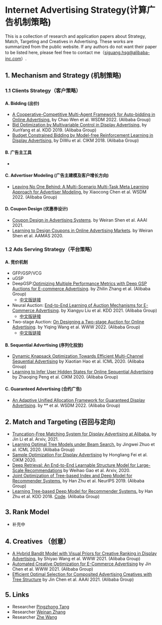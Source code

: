 # Internet Advertising Strategy(计算广告机制策略)
This is a collection of research and application papers about Strategy, Match, Targeting and Creatives in Advertising. These works are summarized from the public website. If any authors do not want their paper to be listed here, please feel free to contact me（siguang.hsg@alibaba-inc.com）.

## 1. Mechanism and Strategy (机制策略)

### 1.1 Clients Strategy（客户策略）
#### A. Bidding (出价)
- [A Cooperative-Competitive Multi-Agent Framework for Auto-bidding in Online Advertising.](https://arxiv.org/abs/2106.06224) by Chao Wen et al. WSDM 2022. (Alibaba Group)
- [Bid Optimization by Multivariable Control in Display Advertising.](https://arxiv.org/abs/1905.10928) by XunYang et al. KDD 2019. (Alibaba Group)
- [Budget Constrained Bidding by Model-free Reinforcement Learning in Display Advertising.](https://arxiv.org/abs/1802.08365) by DiWu et al. CIKM 2018. (Alibaba Group)

#### B. 广告主工具
- 

#### C. Advertiser Modeling (广告主建模及客户增长方向)
- [Leaving No One Behind: A Multi-Scenario Multi-Task Meta Learning Approach for Advertiser Modeling.]() by Xiaocong Chen et al. WSDM 2022.  (Alibaba Group) 

#### D. Coupon Design (优惠券设计)
- [Coupon Design in Advertising Systems](https://www.weiran-shen.info/swr_page_files/coupon_design_in_advertising_systems.pdf). by Weiran Shen et al. AAAI 2021.
- [Learning to Design Coupons in Online Advertising Markets](http://ifaamas.org/Proceedings/aamas2020/pdfs/p1242.pdf). by Weiran Shen et al. AAMAS 2020.

### 1.2 Ads Serving Strategy（平台策略）
#### A. 竞价机制
- GFP/GSP/VCG
- uGSP
- DeepGSP:[Optimizing Multiple Performance Metrics with Deep GSP Auctions for E-commerce Advertising](https://arxiv.org/abs/2012.02930). by Zhilin Zhang et al. (Alibaba Group) 
  - [中文版链接](https://zhuanlan.zhihu.com/p/483201989)
- Neural Auction: [End-to-End Learning of Auction Mechanisms for E-Commerce Advertising](https://arxiv.org/abs/2106.03593?spm=ata.21736010.0.0.4e9c7536qSQxJQ&file=2106.03593). by Xiangyu Liu et al. KDD 2021. (Alibaba Group) 
  - [中文版链接](https://zhuanlan.zhihu.com/p/412872425)  
- Two-stage Auction: [On Designing a Two-stage Auction for Online Advertising](https://arxiv.org/abs/2111.05555). by Yiqing Wang et al. WWW 2022. (Alibaba Group) 
  - [中文版链接](https://zhuanlan.zhihu.com/p/502537787) 

#### B. Sequential Advertising (序列化投放)
- [Dynamic Knapsack Optimization Towards Efficient Multi-Channel Sequential Advertising](https://arxiv.org/abs/2006.16312) by Xiaotian Hao et al. ICML 2020. (Alibaba Group)
- [Learning to Infer User Hidden States for Online Sequential Advertising](https://arxiv.org/abs/2009.01453) by Zhaoqing Peng et al. CIKM 2020. (Alibaba Group)

#### C. Guaranteed Advertising (合约广告)
- [An Adaptive Unified Allocation Framework for Guaranteed Display Advertising](). by ** et al. WSDM 2022. (Alibaba Group)


## 2. Match and Targeting (召回与定向)
- [Truncation-Free Matching System for Display Advertising at Alibaba.](https://arxiv.org/pdf/2102.09283) by Jin Li et al. Arxiv, 2021.
- [Learning Optimal Tree Models under Beam Search.](http://arxiv.org/abs/2006.15408) by Jingwei Zhuo et al. ICML 2020.  (Alibaba Group)
- [Sample Optimization For Display Advertising](https://dl.acm.org/doi/abs/10.1145/3340531.3412162) by Hongliang Fei et al. CIKM 2020.
- [Deep Retrieval: An End-to-End Learnable Structure Model for Large-Scale Recommendations](https://arxiv.org/abs/2007.07203) by Weihao Gao et al. Arxiv, 2020.
- [Joint Optimization of Tree-based Index and Deep Model for Recommender Systems.](http://arxiv.org/pdf/1902.07565.pdf) by Han Zhu et al. NeurIPS 2019.  (Alibaba Group)
- [Learning Tree-based Deep Model for Recommender Systems.](http://arxiv.org/abs/1801.02294v1) by Han Zhu et al. KDD 2018. [Code](https://github.com/alibaba/x-deeplearning/wiki/%E6%B7%B1%E5%BA%A6%E6%A0%91%E5%8C%B9%E9%85%8D%E6%A8%A1%E5%9E%8B(TDM)). (Alibaba Group)

## 3. Rank Model 
- 补充中

## 4. Creatives （创意）
- [A Hybrid Bandit Model with Visual Priors for Creative Ranking in Display Advertising.](https://arxiv.org/abs/2102.04033?spm=ata.13261165.0.0.20a15452AbEw3D&file=2102.04033) by Shiyao Wang et al. WWW 2021. (Alibaba Group)
- [Automated Creative Optimization for E-Commerce Advertising](https://zheng-kai.com/paper/aaai_2021_chen.pdf?spm=ata.13261165.0.0.20a15452AbEw3D&file=aaai_2021_chen.pdf) by Jin Chen et al. WWW 2021. (Alibaba Group)
- [Efficient Optimal Selection for Composited Advertising Creatives
with Tree Structure](https://zheng-kai.com/paper/aaai_2021_chen.pdf) by Jin Chen et al. AAAI 2021. (Alibaba Group)

## 5. Links
- Researcher [Pingzhong Tang](http://people.iiis.tsinghua.edu.cn/~kenshin/)
- Researcher [Weinan Zhang](https://github.com/wnzhang/rtb-papers)
- Researcher [Zhe Wang](https://github.com/wzhe06/Ad-papers)
